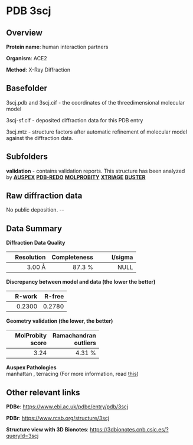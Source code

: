 # PDB 3scj

## Overview

**Protein name**: human interaction partners

**Organism**: ACE2

**Method**: X-Ray Diffraction

## Basefolder

3scj.pdb and 3scj.cif - the coordinates of the threedimensional molecular model

3scj-sf.cif - deposited diffraction data for this PDB entry

3scj.mtz - structure factors after automatic refinement of molecular model against the diffraction data.

## Subfolders





**validation** - contains validation reports. This structure has been analyzed by [**AUSPEX**](https://github.com/thorn-lab/coronavirus_structural_task_force/tree/master/pdb/human_interaction_partners/ACE2/3scj/validation/auspex) [**PDB-REDO**](https://github.com/thorn-lab/coronavirus_structural_task_force/tree/master/pdb/human_interaction_partners/ACE2/3scj/validation/pdb-redo) [**MOLPROBITY**](https://github.com/thorn-lab/coronavirus_structural_task_force/tree/master/pdb/human_interaction_partners/ACE2/3scj/validation/molprobity) [**XTRIAGE**](https://github.com/thorn-lab/coronavirus_structural_task_force/blob/master/pdb/human_interaction_partners/ACE2/3scj/validation/Xtriage_output.log) [**BUSTER**](https://www.globalphasing.com/buster/wiki/index.cgi?Covid19Pdb3SCJ) 



## Raw diffraction data

No public deposition. --<br> 

## Data Summary
**Diffraction Data Quality**

|   | Resolution | Completeness| I/sigma |
|---|-------------:|----------------:|--------------:|
|   |3.00 Å|87.3  %|<img width=50/>NULL |

**Discrepancy between model and data (the lower the better)**

|   | **R-work**| **R-free**   
|---|-------------:|----------------:|           
||  0.2300|  0.2780|

**Geometry validation (the lower, the better)**

|   |**MolProbity<br>score**| **Ramachandran<br>outliers** 
|---|-------------:|----------------:|
||  3.24|  4.31 %|

**Auspex Pathologies**<br> manhattan , terracing (For more information, read [this](https://github.com/thorn-lab/coronavirus_structural_task_force/blob/master/pdb/human_interaction_partners/ACE2/3scj/validation/auspex/3scj_auspex_comments.txt))

 



## Other relevant links 
**PDBe**:  https://www.ebi.ac.uk/pdbe/entry/pdb/3scj
 
**PDBr**: https://www.rcsb.org/structure/3scj 

**Structure view with 3D Bionotes**: https://3dbionotes.cnb.csic.es/?queryId=3scj

